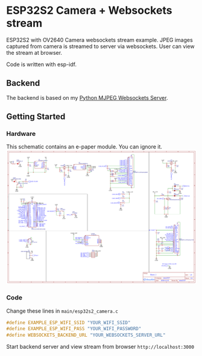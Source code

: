 # ESP32S2 Camera + Websockets stream

ESP32S2 with OV2640 Camera websockets stream example. JPEG images captured from camera is streamed to server via websockets. User can view the stream at browser.

Code is written with esp-idf.

## Backend
The backend is based on my [Python MJPEG Websockets Server](https://github.com/wms2537/python-websockets-mjpeg-server).

## Getting Started
### Hardware
This schematic contains an e-paper module. You can ignore it. 
![Schematic](/images/Schematic_ESP32S2CAM.png)

### Code
Change these lines in `main/esp32s2_camera.c`
```c++
#define EXAMPLE_ESP_WIFI_SSID "YOUR_WIFI_SSID"
#define EXAMPLE_ESP_WIFI_PASS "YOUR_WIFI_PASSWORD"
#define WEBSOCKETS_BACKEND_URL "YOUR_WEBSOCKETS_SERVER_URL"
```

Start backend server and view stream from browser `http://localhost:3000`